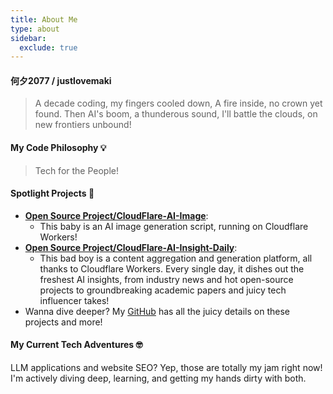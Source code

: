 ```yaml
---
title: About Me
type: about
sidebar:
  exclude: true
---
```

#### 何夕2077 / justlovemaki

> A decade coding, my fingers cooled down,
> A fire inside, no crown yet found.
> Then AI's boom, a thunderous sound,
> I'll battle the clouds, on new frontiers unbound!

#### My Code Philosophy 💡

> Tech for the People!

#### Spotlight Projects 🌟

*   **[Open Source Project/CloudFlare-AI-Image](https://github.com/justlovemaki/CloudFlare-AI-Image)**:
    *   This baby is an AI image generation script, running on Cloudflare Workers!
*   **[Open Source Project/CloudFlare-AI-Insight-Daily](https://github.com/justlovemaki/CloudFlare-AI-Insight-Daily)**:
    *   This bad boy is a content aggregation and generation platform, all thanks to Cloudflare Workers. Every single day, it dishes out the freshest AI insights, from industry news and hot open-source projects to groundbreaking academic papers and juicy tech influencer takes!
*   Wanna dive deeper? My [GitHub](https://github.com/justlovemaki) has all the juicy details on these projects and more!

#### My Current Tech Adventures 🤓

LLM applications and website SEO? Yep, those are totally my jam right now! I'm actively diving deep, learning, and getting my hands dirty with both.